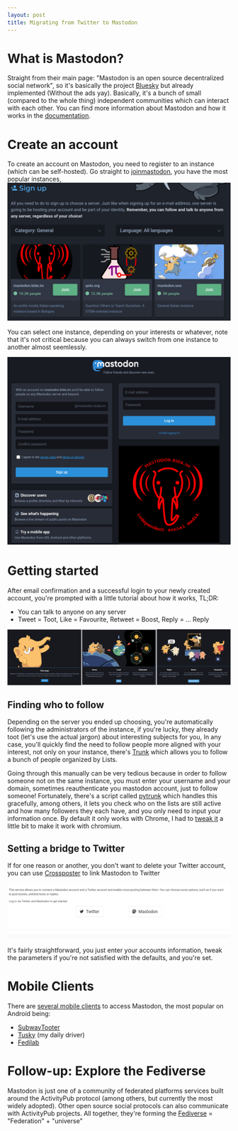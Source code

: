 ```yaml
---
layout: post
title: Migrating from Twitter to Mastodon
---
```

# What is Mastodon?
Straight from their main page: "Mastodon is an open source decentralized social network", 
so it's basically the project [Bluesky](https://twitter.com/bluesky) but already implemented 
(Without the ads yay). Basically, it's a bunch of small (compared to the whole thing) independent 
communities which can interact with each other. You can find more information about Mastodon and 
how it works in the [documentation](https://docs.joinmastodon.org/).

# Create an account
To create an account on Mastodon, you need to register to an instance (which can be self-hosted). 
Go straight to [joinmastodon](https://joinmastodon.org/), you have the most popular instances, 
![Mastodon Most Popular Instances](../images/joinmastodon.png)

You can select one instance, depending on your interests or whatever, note that it's not 
critical because you can always switch from one instance to another almost seemlessly.

![Sign up Mastodon](../images/signup-mastodon.png)

# Getting started 
After email confirmation and a successful login to your newly created account, you're 
prompted with a little tutorial about how it works, TL;DR:

- You can talk to anyone on any server
- Tweet = Toot, Like = Favourite, Retweet = Boost, Reply = ... Reply

![Mastodon Tutorial](../images/mastodon-tutorial.jpg)

## Finding who to follow
Depending on the server you ended up choosing, you're automatically following the 
administrators of the instance, if you're lucky, they already toot (let's use the 
actual jargon) about interesting subjects for you, In any case, you'll quickly find 
the need to follow people more aligned with your interest, not only on your instance, 
there's [Trunk](https://communitywiki.org/trunk) which allows you to follow a bunch 
of people organized by Lists.

Going through this manually can be very tedious because in order to follow someone not 
on the same instance, you must enter your username and your domain, sometimes 
reauthenticate you mastodon account, just to follow someone! Fortunately, there's a 
script called [pytrunk](https://github.com/lots-of-things/pytrunk) which handles this 
gracefully, among others, it lets you check who on the lists are still active and how 
many followers they each have, and you only need to input your information once. By 
default it only works with Chrome, I had to [tweak it](https://github.com/RMPR/pytrunk)
a little bit to make it work with chromium.

## Setting a bridge to Twitter
If for one reason or another, you don't want to delete your Twitter account, you can 
use [Crossposter](https://crossposter.masto.donte.com.br/) to link Mastodon to Twitter

![Crossposter Mastodon to Twitter](../images/crossposter-mastodon-twitter.png)

It's fairly straightforward, you just enter your accounts information, tweak the parameters 
if you're not satisfied with the defaults, and you're set.


# Mobile Clients
There are [several mobile clients](https://joinmastodon.org/apps) to access Mastodon, the 
most popular on Android being:
- [SubwayTooter](https://github.com/tateisu/SubwayTooter)
- [Tusky](https://github.com/tuskyapp/Tusky) (my daily driver)
- [Fedilab](https://github.com/stom79/Fedilab)

# Follow-up: Explore the Fediverse
Mastodon is just one of a community of federated platforms services built around the
ActivityPub protocol (among others, but currently the most widely adopted). Other open source 
social protocols can also communicate with ActivityPub projects. All together, they're 
forming the [Fediverse](https://fediverse.party/) = "Federation" + "universe"

